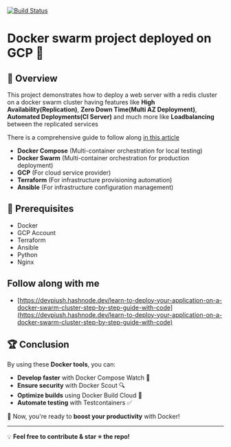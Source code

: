 [![Build Status](https://github.com/dtg-lucifer/redis-docker-swarm-devops-project/actions/workflows/docker-build.yml/badge.svg)](https://github.com/dtg-lucifer/redis-docker-swarm-devops-project/actions/workflows/docker-build.yml)

# Docker swarm project deployed on GCP 🚀

## 🚀 Overview
This project demonstrates how to deploy a web server with a redis cluster on a docker swarm cluster having features like **High Availability(Replication)**, **Zero Down Time(Multi AZ Deployment)**, **Automated Deployments(CI Server)** and much more like **Loadbalancing** between the replicated services

There is a comprehensive guide to follow along [in this article](https://devpiush.hashnode.dev/learn-to-deploy-your-application-on-a-docker-swarm-cluster-step-by-step-guide-with-code)

- **Docker Compose** (Multi-container orchestration for local testing)
- **Docker Swarm** (Multi-container orchestration for production deployment)
- **GCP** (For cloud service provider)
- **Terraform** (For infrastructure provisioning automation)
- **Ansible** (For infrastructure configuration management)

## 📌 Prerequisites
- Docker
- GCP Account
- Terraform
- Ansible
- Python
- Nginx

## Follow along with me
- [https://devpiush.hashnode.dev/learn-to-deploy-your-application-on-a-docker-swarm-cluster-step-by-step-guide-with-code](https://devpiush.hashnode.dev/learn-to-deploy-your-application-on-a-docker-swarm-cluster-step-by-step-guide-with-code)

## 🏆 Conclusion

By using these **Docker tools**, you can:
- **Develop faster** with Docker Compose Watch 🔄
- **Ensure security** with Docker Scout 🔍
- **Optimize builds** using Docker Build Cloud 🚀
- **Automate testing** with Testcontainers ✅

🚀 Now, you're ready to **boost your productivity** with Docker!

---

💡 **Feel free to contribute & star ⭐ the repo!**

